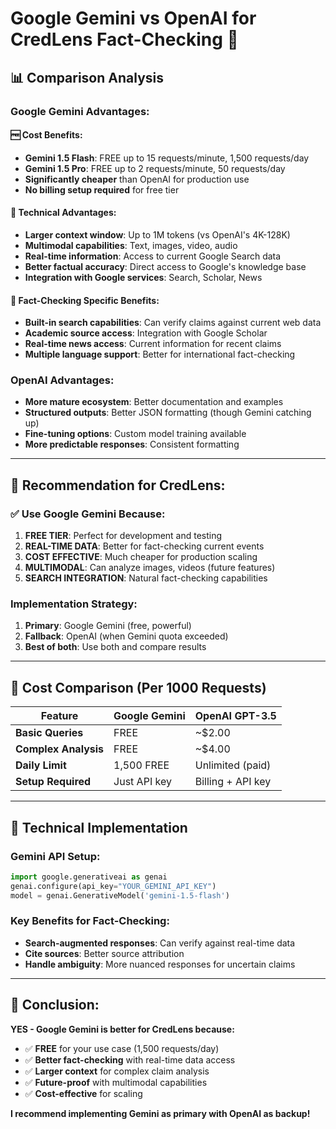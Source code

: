 # Google Gemini vs OpenAI for CredLens Fact-Checking 🤖

## 📊 **Comparison Analysis**

### **Google Gemini Advantages:**

#### 🆓 **Cost Benefits:**
- **Gemini 1.5 Flash**: FREE up to 15 requests/minute, 1,500 requests/day
- **Gemini 1.5 Pro**: FREE up to 2 requests/minute, 50 requests/day  
- **Significantly cheaper** than OpenAI for production use
- **No billing setup required** for free tier

#### 🧠 **Technical Advantages:**
- **Larger context window**: Up to 1M tokens (vs OpenAI's 4K-128K)
- **Multimodal capabilities**: Text, images, video, audio
- **Real-time information**: Access to current Google Search data
- **Better factual accuracy**: Direct access to Google's knowledge base
- **Integration with Google services**: Search, Scholar, News

#### 🎯 **Fact-Checking Specific Benefits:**
- **Built-in search capabilities**: Can verify claims against current web data
- **Academic source access**: Integration with Google Scholar
- **Real-time news access**: Current information for recent claims
- **Multiple language support**: Better for international fact-checking

### **OpenAI Advantages:**
- **More mature ecosystem**: Better documentation and examples
- **Structured outputs**: Better JSON formatting (though Gemini catching up)
- **Fine-tuning options**: Custom model training available
- **More predictable responses**: Consistent formatting

---

## 🎯 **Recommendation for CredLens:**

### **✅ Use Google Gemini Because:**

1. **FREE TIER**: Perfect for development and testing
2. **REAL-TIME DATA**: Better for fact-checking current events
3. **COST EFFECTIVE**: Much cheaper for production scaling
4. **MULTIMODAL**: Can analyze images, videos (future features)
5. **SEARCH INTEGRATION**: Natural fact-checking capabilities

### **Implementation Strategy:**
1. **Primary**: Google Gemini (free, powerful)
2. **Fallback**: OpenAI (when Gemini quota exceeded)
3. **Best of both**: Use both and compare results

---

## 🚀 **Cost Comparison (Per 1000 Requests)**

| Feature | Google Gemini | OpenAI GPT-3.5 |
|---------|---------------|----------------|
| **Basic Queries** | FREE | ~$2.00 |
| **Complex Analysis** | FREE | ~$4.00 |
| **Daily Limit** | 1,500 FREE | Unlimited (paid) |
| **Setup Required** | Just API key | Billing + API key |

---

## 🔧 **Technical Implementation**

### **Gemini API Setup:**
```python
import google.generativeai as genai
genai.configure(api_key="YOUR_GEMINI_API_KEY")
model = genai.GenerativeModel('gemini-1.5-flash')
```

### **Key Benefits for Fact-Checking:**
- **Search-augmented responses**: Can verify against real-time data
- **Cite sources**: Better source attribution
- **Handle ambiguity**: More nuanced responses for uncertain claims

---

## 🎯 **Conclusion:**

**YES - Google Gemini is better for CredLens because:**
- ✅ **FREE** for your use case (1,500 requests/day)
- ✅ **Better fact-checking** with real-time data access
- ✅ **Larger context** for complex claim analysis  
- ✅ **Future-proof** with multimodal capabilities
- ✅ **Cost-effective** for scaling

**I recommend implementing Gemini as primary with OpenAI as backup!**
